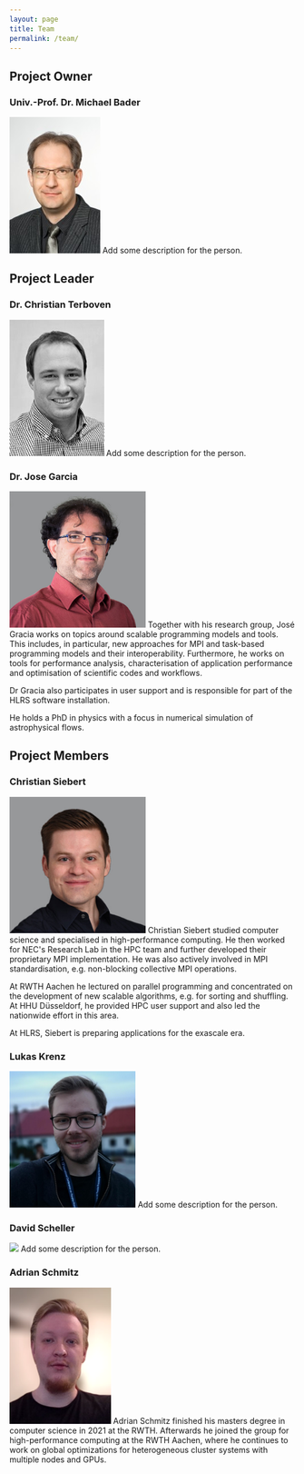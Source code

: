 ```yaml
---
layout: page
title: Team
permalink: /team/
---
```


## Project Owner
### Univ.-Prof. Dr. Michael Bader
<img src="assets/img/Bader.jpg" height=240 />
Add some description for the person.

## Project Leader
### Dr. Christian Terboven
<img src="assets/img/Terboven.jpeg" height=240 />
Add some description for the person.

### Dr. Jose Garcia
<img src="assets/img/Garcia.jpg" height=240 />
Together with his research group, José Gracia works on topics around scalable programming models and tools. This includes, in particular, new approaches for MPI and task-based programming models and their interoperability. Furthermore, he works on tools for performance analysis, characterisation of application performance and optimisation of scientific codes and workflows.

Dr Gracia also participates in user support and is responsible for part of the HLRS software installation.

He holds a PhD in physics with a focus in numerical simulation of astrophysical flows.

## Project Members
### Christian Siebert
<img src="assets/img/Siebert.jpg" height=240 />
Christian Siebert studied computer science and specialised in high-performance computing. He then worked for NEC's Research Lab in the HPC team and further developed their proprietary MPI implementation. He was also actively involved in MPI standardisation, e.g. non-blocking collective MPI operations.

At RWTH Aachen he lectured on parallel programming and concentrated on the development of new scalable algorithms, e.g. for sorting and shuffling. At HHU Düsseldorf, he provided HPC user support and also led the nationwide effort in this area.

At HLRS, Siebert is preparing applications for the exascale era.

### Lukas Krenz
<img src="assets/img/Krenz.jpg" height=240 />
Add some description for the person.

### David Scheller
<img src="assets/img/Scheller.jpg" height=240 />
Add some description for the person.

### Adrian Schmitz
<img src="assets/img/Schmitz.png" height=240 />
Adrian Schmitz finished his masters degree in computer science in 2021 at the RWTH. Afterwards he joined the group for high-performance computing at the RWTH Aachen, where he continues to work on global optimizations for heterogeneous cluster systems with multiple nodes and GPUs. 



